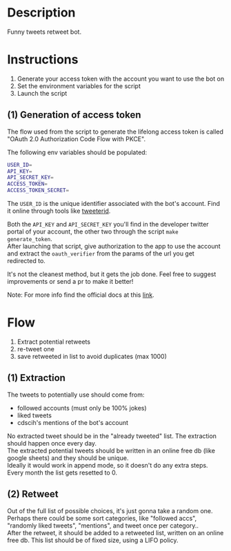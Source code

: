 # Description

Funny tweets retweet bot.

# Instructions

1. Generate your access token with the account you want to use the bot on
2. Set the environment variables for the script
3. Launch the script

## (1) Generation of access token

The flow used from the script to generate the lifelong access token is called "OAuth 2.0 Authorization Code Flow with PKCE".

The following env variables should be populated:
```bash
USER_ID=
API_KEY=
API_SECRET_KEY=
ACCESS_TOKEN=
ACCESS_TOKEN_SECRET=
```

The `USER_ID` is the unique identifier associated with the bot's account. Find it online through tools like [tweeterid](https://tweeterid.com/).

Both the `API_KEY` and `API_SECRET_KEY` you'll find in the developer twitter portal of your account, the other two through the script `make generate_token`.  
After launching that script, give authorization to the app to use the account and extract the `oauth_verifier` from the params of the url you get redirected to.  

It's not the cleanest method, but it gets the job done. Feel free to suggest improvements or send a pr to make it better!

Note: For more info find the official docs at this [link](https://developer.twitter.com/en/docs/authentication/oauth-2-0/authorization-code).  

# Flow

1. Extract potential retweets
2. re-tweet one
3. save retweeted in list to avoid duplicates (max 1000)


## (1) Extraction

The tweets to potentially use should come from:
* followed accounts (must only be 100% jokes)
* liked tweets
* cdscih's mentions of the bot's account

No extracted tweet should be in the "already tweeted" list.
The extraction should happen once every day.  
The extracted potential tweets should be written in an online free db (like google sheets) and they should be unique.  
Ideally it would work in append mode, so it doesn't do any extra steps.  
Every month the list gets resetted to 0.  

## (2) Retweet

Out of the full list of possible choices, it's just gonna take a random one.  
Perhaps there could be some sort categories, like "followed accs", "randomly liked tweets", "mentions", and tweet once per category..  
After the retweet, it should be added to a retweeted list, written on an online free db. This list should be of fixed size, using a LIFO policy.  
